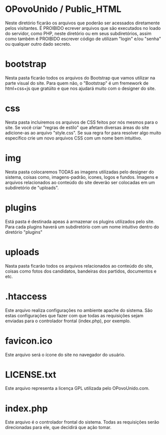 # OPovoUnido / Public_HTML


Neste diretório ficarão os arquivos que poderão ser acessados diretamente pelos
visitantes. É PROIBIDO ecrever arquivos que são executados no loado do servidor,
como PHP, neste diretório ou em seus subdiretórios, assim como também é PROIBIDO
escrever código de utilizam "login" e/ou "senha" ou qualquer outro dado secreto.


bootstrap
====
Nesta pasta ficarão todos os arquivos do Bootstrap que vamos utilizar na parte
visual do site. Para quem não, o "Bootstrap" é um fremework de html+css+js que
gratúito e que nos ajudará muito com o designer do site.


css
====
Nesta pasta incluiremos os arquivos de CSS feitos por nós mesmos para o site. Se
você criar "regras de estilo" que afetam diversas áreas do site adicione-as ao
arquivo "style.css". Se sua regra for para resolver algo muito específico crie
um novo arquivos CSS com um nome bem intuitivo.


img
====
Nesta pasta colocaremos TODAS as imagens utilizadas pelo designer do sistema,
coisas como, imagens-padrão, icones, logos e fundos. Imagens e arquivos
relacionados ao conteúdo do site deverão ser colocadas em um subdiretório de
"uploads".


plugins
====
Está pasta é destinada apeas á armazenar os plugins utilizados pelo site. Para
cada plugins haverá um subdiretório com um nome intuitivo dentro do diretório
"plugins"


uploads
====
Nasta pasta ficarão todos os arquivos relacionados ao conteúdo do site, coisas
como fotos dos candidatos, bandeiras dos partidos, documentos e etc.




.htaccess
====
Este arquivo realiza configurações no ambiente apache do sistema. São estas
configurações que fazer com que todas as requisições sejam enviadas para o
controlador frontal (index.php), por exemplo.


favicon.ico
====
Este arquivo será o ícone do site no navegador do usuário.


LICENSE.txt
====
Este arquivo representa a licença GPL utilizada pelo OPovoUnido.com.


index.php
====
Este arquivo é o controlador frontal do sistema. Todas as requisições serão
direcionadas para ele, que decidirá que ação tomar.